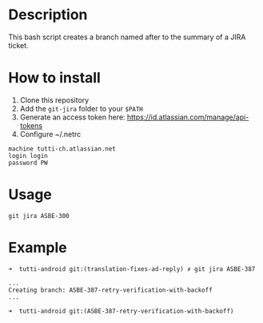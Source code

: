 # Description

This bash script creates a branch named after to the summary of a JIRA ticket.

# How to install

1. Clone this repository
1. Add the `git-jira` folder to your `$PATH`
1. Generate an access token here: https://id.atlassian.com/manage/api-tokens
1. Configure ~/.netrc

```
machine tutti-ch.atlassian.net
login login
password PW
```

# Usage

    git jira ASBE-300

# Example

    ➜  tutti-android git:(translation-fixes-ad-reply) ✗ git jira ASBE-387
    
    ...
    Creating branch: ASBE-387-retry-verification-with-backoff
    ...
    
    ➜  tutti-android git:(ASBE-387-retry-verification-with-backoff)
